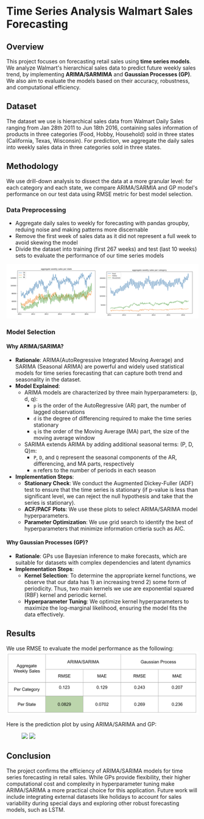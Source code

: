 # Time Series Analysis Walmart Sales Forecasting

## Overview  
This project focuses on forecasting retail sales using **time series models**.  We analyze Walmart's hierarchical sales data to predict future weekly sales trend, by implementing  **ARIMA/SARMIMA** and **Gaussian Processes (GP)**. We also aim to evaluate the models based on their accuracy, robustness, and computational efficiency.  

## Dataset  
The dataset we use is hierarchical sales data from Walmart Daily Sales ranging from Jan 28th 2011 to Jun 18th 2016, containing sales information of products in three categories (Food, Hobby, Household) sold in three states (California, Texas, Wisconsin). For prediction, we aggregate the daily sales into weekly sales data in three categories sold in three states. 

## Methodology
We use drill-down analysis to dissect the data at a more granular level: for each category and each state, we compare ARIMA/SARMIA and GP model's performance on our test data using RMSE metric for best model selection. 


### Data Preprocessing
- Aggregate daily sales to weekly for forecasting with pandas groupby, reduing noise and making patterns more discernable
- Remove the first week of sales data as it did not represent a full week to avoid skewing the model
- Divide the dataset into training (first 267 weeks) and test (last 10 weeks) sets to evaluate the performance of our time series models

![](/images/data_overview.png)

### Model Selection
#### Why ARIMA/SARIMA?
- **Rationale**: ARIMA(AutoRegressive Integrated Moving Average) and SARIMA (Seasonal ARIMA) are powerful and widely used statistical models for time series forecasting that can capture both trend and seasonality in the dataset.
- **Model Explained**:
  - ARIMA models are characterized by three main hyperparameters: (p, d, q):
    - `p` is the order of the AutoRegressive (AR) part, the number of lagged observations
    - `d` is the degree of differencing required to make the time series stationary
    - `q` is the order of the Moving Average (MA) part, the size of the moving average window
  - SARIMA extends ARIMA by adding additional seasonal terms: (P, D, Q)m:
    - `P`, `D`, and `Q` represent the seasonal components of the AR, differencing, and MA parts, respectively
    - `m` refers to the number of periods in each season
- **Implementation Steps**:
    - **Stationary Check**: We conduct the Augmented Dickey-Fuller (ADF) test to ensure that the time series is stationary (if p-value is less than significant level, we can reject the null hypothesis and take that the series is stationary).
    - **ACF/PACF Plots**: We use these plots to select ARIMA/SARIMA model hyperparameters.
    - **Parameter Optimization**: We use grid search to identify the best of hyperparameters that minimize information crtieria such as AIC. 


####  Why Gaussian Processes (GP)?
- **Rationale**: GPs use Bayesian inference to make forecasts, which are suitable for datasets with complex dependencies and latent dynamics
- **Implementation Steps**:
  - **Kernel Selection**: To determine the appropriate kernel functions, we observe that our data has 1) an increasing trend 2) some form of periodicity. Thus, two main kernels we use are exponential squared (RBF) kernel and periodic kernel.
  - **Hyperparameter Tuning**: We optimize kernel hyperparameters to maximize the log-marginal likelihood, ensuring the model fits the data effectively.

## Results
We use RMSE to evaluate the model performance as the following:
![](/images/RMSE.png)

Here is the prediction plot by using ARIMA/SARIMA and GP:
<figure>
  <img src=https://glosolin.github.io/Time_Series_Walmart_Sales_Forecasting/images/SARIMA_result.png>
  <img src=https://glosolin.github.io/Time_Series_Walmart_Sales_Forecasting/images/GP_result.png>
  <figcaption></figcaption>
</figure>


## Conclusion
The project confirms the efficiency of ARIMA/SARIMA models for time series forecasting in retail sales. While GPs provide flexibility, their higher computational cost and complexity in hyperparameter tuning make ARIMA/SARIMA a more practical choice for this application. Future work will include integrating external datasets like holidays to account for sales variability during special days and exploring other robust forecasting models, such as LSTM. 